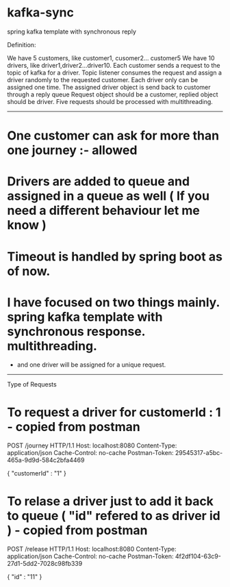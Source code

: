 # kafka-sync
spring kafka template with synchronous reply 

Definition:

We have 5 customers, like customer1, cusomer2… customer5
We have 10 drivers, like driver1,driver2…driver10.
Each customer sends a request to the topic of kafka  for a driver.
Topic listener consumes the request and assign a driver randomly to the requested customer. Each driver only can be assigned one time.
The assigned driver object is send back to customer through a reply queue
Request object should be a customer, replied object should be driver.
Five requests should be processed with multithreading. 

----------------

# One customer can ask for more than one journey :- allowed
# Drivers are added to queue and assigned in a queue as well ( If you need a different behaviour let me know )
# Timeout is handled by spring boot as of now.
# I have focused on two things mainly. spring kafka template with synchronous response. multithreading. 
  - and one driver will be assigned for a unique request.
 
-----------------



Type of Requests

# To request a driver for customerId : 1 - copied from postman

POST /journey HTTP/1.1
Host: localhost:8080
Content-Type: application/json
Cache-Control: no-cache
Postman-Token: 29545317-a5bc-465a-9d9d-584c2bfa4469

{
	"customerId" : "1"
}


# To relase a driver just to add it back to queue ( "id" refered to as driver id ) - copied from postman

POST /release HTTP/1.1
Host: localhost:8080
Content-Type: application/json
Cache-Control: no-cache
Postman-Token: 4f2df104-63c9-27d1-5dd2-7028c98fb339

{
	"id" : "11"
}

